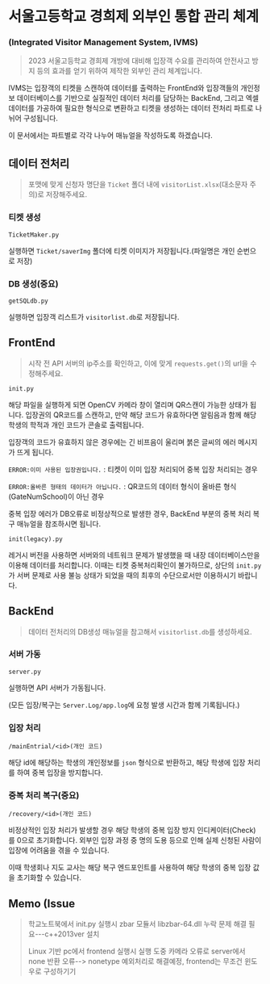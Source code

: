 
# 서울고등학교 경희제 외부인 통합 관리 체계
### (Integrated Visitor Management System, IVMS)


> 2023 서울고등학교 경희제 개방에 대비해 입장객 수요를 관리하여 안전사고 방지 등의 효과를 얻기 위하여 제작한 외부인 관리 체계입니다. 


IVMS는 입장객의 티켓을 스캔하여 데이터를 출력하는 FrontEnd와 
입장객들의 개인정보 데이터베이스를 기반으로 실질적인 데이터 처리를 담당하는 BackEnd,
그리고 엑셀 데이터를 가공하여 필요한 형식으로 변환하고 티켓을 생성하는 데이터 전처리 파트로 나뉘어 구성됩니다.

이 문서에서는 파트별로 각각 나누어 매뉴얼을 작성하도록 하겠습니다.


## 데이터 전처리


> 포맷에 맞게 신청자 명단을 ` Ticket ` 폴더 내에 ` visitorList.xlsx `(대소문자 주의)로 저장해주세요.



### 티켓 생성


` TicketMaker.py `


실행하면 ` Ticket/saverImg ` 폴더에 티켓 이미지가 저장됩니다.(파일명은 개인 순번으로 저장)


### DB 생성(중요)


` getSQLdb.py `

실행하면 입장객 리스트가 ` visitorlist.db `로 저장됩니다.



## FrontEnd


> 시작 전 API 서버의 ip주소를 확인하고, 이에 맞게 ` requests.get() `의 url을 수정해주세요.


` init.py `


해당 파일을 실행하게 되면 OpenCV 카메라 창이 열리며 QR스캔이 가능한 상태가 됩니다. 
입장권의 QR코드를 스캔하고, 만약 해당 코드가 유효하다면 알림음과 함께 해당 학생의 학적과 개인 코드가 콘솔로 출력됩니다.


입장객의 코드가 유효하지 않은 경우에는 긴 비프음이 울리며 붉은 글씨의 에러 메시지가 뜨게 됩니다.

` ERROR:이미 사용된 입장권입니다. `  : 티켓이 이미 입장 처리되어 중복 입장 처리되는 경우
 
` ERROR:올바른 형태의 데이터가 아닙니다. ` : QR코드의 데이터 형식이 올바른 형식(GateNumSchool)이 아닌 경우


중복 입장 에러가 DB오류로 비정상적으로 발생한 경우, BackEnd 부분의 중복 처리 복구 매뉴얼을 참조하시면 됩니다.


` init(legacy).py `


레거시 버전을 사용하면 서버와의 네트워크 문제가 발생했을 때 내장 데이터베이스만을 이용해 데이터를 처리합니다.
이때는 티켓 중복처리확인이 불가하므로, 상단의 ` init.py `가 서버 문제로 사용 불능 상태가 되었을 때의 최후의 수단으로서만 이용하시기 바랍니다.



## BackEnd


> 데이터 전처리의 DB생성 매뉴얼을 참고해서 ` visitorlist.db `를 생성하세요.

### 서버 가동


` server.py `


실행하면 API 서버가 가동됩니다. 


(모든 입장/복구는 ` Server.Log/app.log `에 요청 발생 시간과 함께 기록됩니다.)

### 입장 처리


` /mainEntrial/<id>(개인 코드) `


해당 id에 해당하는 학생의 개인정보를 ` json ` 형식으로 반환하고, 해당 학생에 입장 처리를 하여 중복 입장을 방지합니다.


### 중복 처리 복구(중요)


` /recovery/<id>(개인 코드) `


비정상적인 입장 처리가 발생할 경우 해당 학생의 중복 입장 방지 인디케이터(Check)를 0으로 초기화합니다.
외부인 입장 과정 중 명의 도용 등으로 인해 실제 신청된 사람이 입장에 어려움을 겪을 수 있습니다. 

이때 학생회나 지도 교사는 해당 복구 엔드포인트를 사용하여 해당 학생의 중복 입장 값을 초기화할 수 있습니다.



## Memo (Issue
> 학교노트북에서 init.py 실행시 zbar 모듈서 libzbar-64.dll 누락 문제 해결 필요---c++2013ver 설치
>
> Linux 기반 pc에서 frontend 실행시 실행 도중 카메라 오류로 server에서 none 반환 오류--> nonetype 예외처리로 해결예정, frontend는 무조건 윈도우로 구성하기기
